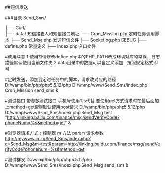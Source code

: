 ##短信发送

###目录
Send_Sms/

├── Curl/  
├── data/               短信接收人和短信接口地址
├── Cron_Mission.php    定时任务调用脚本
├── Send_Msg.php        发送短信文件
├── Socketlog.php       DEBUG
├── define.php          常量定义
├── index.php           入口文件

#使用注意
1.使用前请修改define.php中的PHP_PATH改成环境对应的路径，日志路径默认使用当前文件夹
2.data目录中的数据可以自定义添加，按照规定格式即可

#定时发送，添加到定时任务中的脚本，请求改对应的路径
D:/wamp/bin/php/php5.5.12/php D:/wnmp/www/Send_Sms/index.php Cron_Mission send_sms &


#测试接口
带参数测试接口 手机号使用%s代替 要使用get方式请求时在最后面加上method=get否则默认使用post请求
D:/wamp/bin/php/php5.5.12/php D:/wnmp/www/Send_Sms/index.php Send_Msg test "http://linking.baidu.com/finance/msg/sendVerifyCode?phoneNum=%s&method=get" &

#浏览器请求方式 c 控制器 m 方法 param 请求参数
http://mywww.com/Send_Sms/index.php?c=Send_Msg&m=test&param=http://linking.baidu.com/finance/msg/sendVerifyCode?phoneNum=%s&method=get


#测试群发
D:/wamp/bin/php/php5.5.12/php D:/wnmp/www/Send_Sms/index.php Send_Msg send_sms &